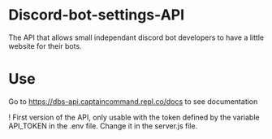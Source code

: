 # Discord-bot-settings-API
 The API that allows small independant discord bot developers to have a little website for their bots.

# Use

Go to https://dbs-api.captaincommand.repl.co/docs to see documentation

! First version of the API, only usable with the token defined by the variable API_TOKEN in the .env file. Change it in the server.js file.